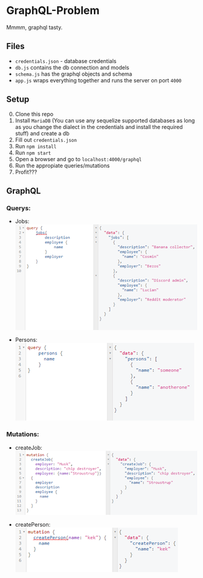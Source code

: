 
# GraphQL-Problem
Mmmm, graphql tasty.

## Files
- `credentials.json` - database credentials
- `db.js` contains the db connection and models
- `schema.js` has the graphql objects and schema
- `app.js` wraps everything together and runs the server on port `4000`

## Setup
0) Clone this repo
1) Install `MariaDB` (You can use any sequelize supported databases as long as you change the dialect in the credentials and install the required stuff) and create a db
2) Fill out `credentials.json`
3) Run `npm install`  
4) Run `npm start`
5) Open a browser and go to `localhost:4000/graphql`
6) Run the appropiate queries/mutations
7) Profit???

## GraphQL
### Querys:
- Jobs:  
![](images/query_jobs.png)  
  
- Persons:  
![](images/query_persons.png)

### Mutations:
- createJob:  
![](images/mutation_job.png)  
  
- createPerson:  
![](images/mutation_person.png)  
